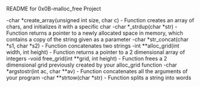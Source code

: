 README for 0x0B-malloc_free Project

-char *create_array(unsigned int size, char c) - Function creates an array of chars, and initializes it with a specific char
-char *_strdup(char *str) - Function returns a pointer to a newly allocated space in memory, which contains a copy of the string given as a parameter
-char *str_concat(char *s1, char *s2) - Function concatenates two strings
-int **alloc_grid(int width, int height) - Function returns a pointer to a 2 dimensional array of integers
-void free_grid(int **grid, int height) - Function frees a 2 dimensional grid previously created by your alloc_grid function
-char *argstostr(int ac, char **av) - Function concatenates all the arguments of your program
-char **strtow(char *str) - Function splits a string into words
